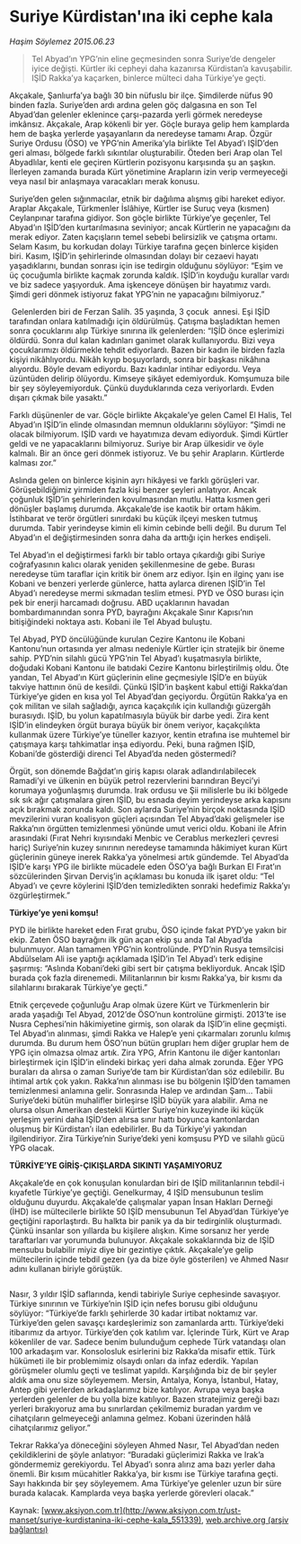 # Suriye Kürdistan'ına iki cephe kala

*Haşim Söylemez 2015.06.23*

<div class="pNewsDetailMainContent" itemprop="articleBody">
 <blockquote>
  <p>
   Tel Abyad’ın YPG’nin eline geçmesinden sonra Suriye’de dengeler iyice değişti. Kürtler iki cepheyi daha kazanırsa Kürdistan’a kavuşabilir. IŞİD Rakka’ya kaçarken, binlerce mülteci daha Türkiye’ye geçti.
  </p>
 </blockquote>
 <p>
  Akçakale, Şanlıurfa’ya bağlı 30 bin nüfuslu bir ilçe. Şimdilerde nüfus 90 binden fazla. Suriye’den ardı ardına gelen göç dalgasına en son Tel Abyad’dan gelenler eklenince çarşı-pazarda yerli görmek neredeyse imkânsız. Akçakale, Arap kökenli bir yer. Göçle buraya gelip hem kamplarda hem de başka yerlerde yaşayanların da neredeyse tamamı Arap. Özgür Suriye Ordusu (ÖSO) ve YPG’nin Amerika’yla birlikte Tel Abyad’ı IŞİD’den geri alması, bölgede farklı sıkıntılar oluşturabilir. Öteden beri Arap olan Tel Abyadlılar, kenti ele geçiren Kürtlerin pozisyonu karşısında şu an şaşkın. İlerleyen zamanda burada Kürt yönetimine Arapların izin verip vermeyeceği veya nasıl bir anlaşmaya varacakları merak konusu.
 </p>
 <p>
  Suriye’den gelen sığınmacılar, etnik bir dağılıma alışmış gibi hareket ediyor. Araplar Akçakale, Türkmenler İslâhiye, Kürtler ise Suruç veya (kısmen) Ceylanpınar tarafına gidiyor. Son göçle birlikte Türkiye’ye geçenler, Tel Abyad’ın IŞİD’den kurtarılmasına seviniyor; ancak Kürtlerin ne yapacağını da merak ediyor. Zaten kaçışların temel sebebi belirsizlik ve çatışma ortamı. Selam Kasım, bu korkudan dolayı Türkiye tarafına geçen binlerce kişiden biri. Kasım, IŞİD’in şehirlerinde olmasından dolayı bir cezaevi hayatı yaşadıklarını, bundan sonrası için ise tedirgin olduğunu söylüyor: “Eşim ve üç çocuğumla birlikte kaçmak zorunda kaldık. IŞİD’in koyduğu kurallar vardı ve biz sadece yaşıyorduk. Ama işkenceye dönüşen bir hayatımız vardı. Şimdi geri dönmek istiyoruz fakat YPG’nin ne yapacağını bilmiyoruz.”
 </p>
 <p>
  <img alt="" src="http://web.archive.org/web/20150722123712im_/http://medya.aksiyon.com.tr//aksiyon/2015/06/23/569387.jpg "/>
  Gelenlerden biri de Ferzan Salih. 35 yaşında, 3 çocuk  annesi. Eşi IŞİD tarafından onlara katılmadığı için öldürülmüş. Çatışma başladıktan hemen sonra çocuklarını alıp Türkiye sınırına ilk gelenlerden: “IŞİD önce eşlerimizi öldürdü. Sonra dul kalan kadınları ganimet olarak kullanıyordu. Bizi veya çocuklarımızı öldürmekle tehdit ediyorlardı. Bazen bir kadın ile birden fazla kişiyi nikâhlıyordu. Nikâh kıyıp boşuyorlardı, sonra bir başkası nikâhına alıyordu. Böyle devam ediyordu. Bazı kadınlar intihar ediyordu. Veya üzüntüden delirip ölüyordu. Kimseye şikâyet edemiyorduk. Komşumuza bile bir şey söyleyemiyorduk. Çünkü duyduklarında ceza veriyorlardı. Evden dışarı çıkmak bile yasaktı.”
 </p>
 <p>
  Farklı düşünenler de var. Göçle birlikte Akçakale’ye gelen Camel El Halis, Tel Abyad’ın IŞİD’in elinde olmasından memnun olduklarını söylüyor: “Şimdi ne olacak bilmiyorum. IŞİD vardı ve hayatımıza devam ediyorduk. Şimdi Kürtler geldi ve ne yapacaklarını bilmiyoruz. Suriye bir Arap ülkesidir ve öyle kalmalı. Bir an önce geri dönmek istiyoruz. Ve bu şehir Arapların. Kürtlerde kalması zor.”
 </p>
 <p>
  Aslında gelen on binlerce kişinin ayrı hikâyesi ve farklı görüşleri var. Görüşebildiğimiz yirmiden fazla kişi benzer şeyleri anlatıyor. Ancak çoğunluk IŞİD’in şehirlerinden kovulmasından mutlu. Hatta kısmen geri dönüşler başlamış durumda. Akçakale’de ise kaotik bir ortam hâkim. İstihbarat ve terör örgütleri sınırdaki bu küçük ilçeyi mesken tutmuş durumda. Tabir yerindeyse kimin eli kimin cebinde belli değil. Bu durum Tel Abyad’ın el değiştirmesinden sonra daha da arttığı için herkes endişeli.
 </p>
 <p>
  Tel Abyad’ın el değiştirmesi farklı bir tablo ortaya çıkardığı gibi Suriye coğrafyasının kalıcı olarak yeniden şekillenmesine de gebe. Burası neredeyse tüm taraflar için kritik bir önem arz ediyor. İşin en ilginç yanı ise Kobani ve benzeri yerlerde günlerce, hatta aylarca direnen IŞİD’in Tel Abyad’ı neredeyse mermi sıkmadan teslim etmesi. PYD ve ÖSO burası için pek bir enerji harcamadı doğrusu. ABD uçaklarının havadan bombardımanından sonra PYD, bayrağını Akçakale Sınır Kapısı’nın bitişiğindeki noktaya astı. Kobani ile Tel Abyad buluştu.
 </p>
 <p>
  Tel Abyad, PYD öncülüğünde kurulan Cezire Kantonu ile Kobani Kantonu’nun ortasında yer alması nedeniyle Kürtler için stratejik bir öneme sahip. PYD’nin silahlı gücü YPG’nin Tel Abyad’ı kuşatmasıyla birlikte, doğudaki Kobani Kantonu ile batıdaki Cezire Kantonu birleştirilmiş oldu. Öte yandan, Tel Abyad’ın Kürt güçlerinin eline geçmesiyle IŞİD’e en büyük takviye hattının önü de kesildi. Çünkü IŞİD’in başkent kabul ettiği Rakka’dan Türkiye’ye giden en kısa yol Tel Abyad’dan geçiyordu. Örgütün Rakka’ya en çok militan ve silah sağladığı, ayrıca kaçakçılık için kullandığı güzergâh burasıydı. IŞİD, bu yolun kapatılmasıyla büyük bir darbe yedi. Zira kent IŞİD’in elindeyken örgüt buraya büyük bir önem veriyor, kaçakçılıkta kullanmak üzere Türkiye’ye tüneller kazıyor, kentin etrafına ise muhtemel bir çatışmaya karşı tahkimatlar inşa ediyordu. Peki, buna rağmen IŞİD, Kobani’de gösterdiği direnci Tel Abyad’da neden göstermedi?
 </p>
 <p>
  Örgüt, son dönemde Bağdat’ın giriş kapısı olarak adlandırılabilecek Ramadi’yi ve ülkenin en büyük petrol rezervlerini barındıran Beyci’yi korumaya yoğunlaşmış durumda. Irak ordusu ve Şii milislerle bu iki bölgede sık sık ağır çatışmalara giren IŞİD, bu esnada deyim yerindeyse arka kapısını açık bırakmak zorunda kaldı. Son aylarda Suriye’nin birçok noktasında IŞİD mevzilerini vuran koalisyon güçleri açısından Tel Abyad’daki gelişmeler ise Rakka’nın örgütten temizlenmesi yönünde umut verici oldu. Kobani ile Afrin arasındaki (Fırat Nehri kıyısındaki Menbic ve Cerablus merkezleri çevresi hariç) Suriye’nin kuzey sınırının neredeyse tamamında hâkimiyet kuran Kürt güçlerinin güneye inerek Rakka’ya yönelmesi artık gündemde. Tel Abyad’da IŞİD’e karşı YPG ile birlikte mücadele eden ÖSO’ya bağlı Burkan El Fırat’ın sözcülerinden Şirvan Derviş’in açıklaması bu konuda ilk işaret oldu: “Tel Abyad’ı ve çevre köylerini IŞİD’den temizledikten sonraki hedefimiz Rakka’yı özgürleştirmek.”
 </p>
 <p>
  <strong>
   Türkiye’ye yeni komşu!
  </strong>
 </p>
 <p>
  PYD ile birlikte hareket eden Fırat grubu, ÖSO içinde fakat PYD’ye yakın bir ekip. Zaten ÖSO bayrağını ilk gün açan ekip şu anda Tal Abyad’da bulunmuyor. Alan tamamen YPG’nin kontrolünde. PYD’nin Rusya temsilcisi Abdülselam Ali ise yaptığı açıklamada IŞİD’in Tel Abyad’ı terk edişine şaşırmış: “Aslında Kobani’deki gibi sert bir çatışma bekliyorduk. Ancak IŞİD burada çok fazla direnemedi. Militanlarının bir kısmı Rakka’ya, bir kısmı da silahlarını bırakarak Türkiye’ye geçti.”
 </p>
 <p>
  Etnik çerçevede çoğunluğu Arap olmak üzere Kürt ve Türkmenlerin bir arada yaşadığı Tel Abyad, 2012’de ÖSO’nun kontrolüne girmişti. 2013’te ise Nusra Cephesi’nin hâkimiyetine girmiş, son olarak da IŞİD’in eline geçmişti. Tel Abyad’ın alınması, şimdi Rakka ve Halep’e yeni çıkarmaları zorunlu kılmış durumda. Bu durum hem ÖSO’nun bütün grupları hem diğer gruplar hem de YPG için olmazsa olmaz artık. Zira YPG, Afrin Kantonu ile diğer kantonları birleştirmek için IŞİD’in elindeki birkaç yeri daha almak zorunda. Eğer YPG buraları da alırsa o zaman Suriye’de tam bir Kürdistan’dan söz edilebilir. Bu ihtimal artık çok yakın. Rakka’nın alınması ise bu bölgenin IŞİD’den tamamen temizlenmesi anlamına gelir. Sonrasında Halep ve ardından Şam... Tabii Suriye’deki bütün muhalifler birleşirse IŞİD büyük yara alabilir. Ama ne olursa olsun Amerikan destekli Kürtler Suriye’nin kuzeyinde iki küçük yerleşim yerini daha IŞİD’den alırsa sınır hattı boyunca kantonlardan oluşmuş bir Kürdistan’ı ilan edebilirler. Bu da Türkiye’yi yakından ilgilendiriyor. Zira Türkiye’nin Suriye’deki yeni komşusu PYD ve silahlı gücü YPG olacak.
 </p>
 <p>
  <strong>
   TÜRKİYE’YE GİRİŞ-ÇIKIŞLARDA SIKINTI YAŞAMIYORUZ
  </strong>
 </p>
 <p>
  Akçakale’de en çok konuşulan konulardan biri de IŞİD militanlarının tebdil-i kıyafetle Türkiye’ye geçtiği. Genelkurmay, 4 IŞİD mensubunun teslim olduğunu duyurdu. Akçakale’de çalışmalar yapan İnsan Hakları Derneği (İHD) ise mültecilerle birlikte 50 IŞİD mensubunun Tel Abyad’dan Türkiye’ye geçtiğini raporlaştırdı. Bu halkta bir panik ya da bir tedirginlik oluşturmadı. Çünkü insanlar son yıllarda bu kişilere alışkın. Kime sorsanız her yerde taraftarları var yorumunda bulunuyor. Akçakale sokaklarında biz de IŞİD mensubu bulabilir miyiz diye bir gezintiye çıktık. Akçakale’ye gelip mültecilerin içinde tebdil gezen (ya da bize öyle gösterilen) ve Ahmed Nasır adını kullanan biriyle görüştük.
 </p>
 <p>
  <img alt="" src="http://web.archive.org/web/20150722123712im_/http://medya.aksiyon.com.tr//aksiyon/2015/06/23/569388.jpg "/>
 </p>
 <p>
  Nasır, 3 yıldır IŞİD saflarında, kendi tabiriyle Suriye cephesinde savaşıyor. Türkiye sınırının ve Türkiye’nin IŞİD için nefes borusu gibi olduğunu söylüyor: “Türkiye’de farklı şehirlerde 30 kadar irtibat noktamız var. Türkiye’den gelen savaşçı kardeşlerimiz son zamanlarda arttı. Türkiye’deki itibarımız da artıyor. Türkiye’den çok katılım var. İçlerinde Türk, Kürt ve Arap kökenliler de var. Sadece benim bulunduğum cephede Türk vatandaşı olan 100 arkadaşım var. Konsolosluk esirlerini biz Rakka’da misafir ettik. Türk hükümeti ile bir problemimiz olsaydı onları da infaz ederdik. Yapılan görüşmeler olumlu geçti ve teslimat yapıldı. Karşılığında biz de bir şeyler aldık ama onu size söyleyemem. Mersin, Antalya, Konya, İstanbul, Hatay, Antep gibi yerlerden arkadaşlarımız bize katılıyor. Avrupa veya başka yerlerden gelenler de bu yolla bize katılıyor. Bazen stratejimiz gereği bazı yerleri bırakıyoruz ama bu sınırlardan çekilmemiz buradan yardım ve cihatçıların gelmeyeceği anlamına gelmez. Kobani üzerinden hâlâ cihatçılarımız geliyor.”
 </p>
 <p>
  Tekrar Rakka’ya döneceğini söyleyen Ahmed Nasır, Tel Abyad’dan neden çekildiklerini de şöyle anlatıyor: “Buradaki güçlerimizi Rakka ve Irak’a göndermemiz gerekiyordu. Tel Abyad’ı sonra alırız ama bazı yerler daha önemli. Bir kısım mücahitler Rakka’ya, bir kısmı ise Türkiye tarafına geçti. Sayı hakkında bir şey söyleyemem. Ama Türkiye’ye gelenler uzun bir süre burada kalacak. Kamplarda veya başka yerlerde görevleri olacak.”
 </p>
</div>


Kaynak: [www.aksiyon.com.tr](http://www.aksiyon.com.tr/ust-manset/suriye-kurdistanina-iki-cephe-kala_551339), [web.archive.org (arşiv bağlantısı)](http://web.archive.org/web/20150722123712/http://www.aksiyon.com.tr/ust-manset/suriye-kurdistanina-iki-cephe-kala_551339)
